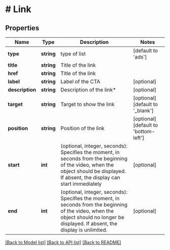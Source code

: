 # # Link

## Properties

Name | Type | Description | Notes
------------ | ------------- | ------------- | -------------
**type** | **string** | type of list | [default to 'ads']
**title** | **string** | Title of the link |
**href** | **string** | Title of the link |
**label** | **string** | Label of the CTA | [optional]
**description** | **string** | Description of the link* | [optional]
**target** | **string** | Target to show the link | [optional] [default to '_blank']
**position** | **string** | Position of the link | [optional] [default to 'bottom-left']
**start** | **int** | (optional, integer, seconds): Specifies the moment, in seconds from the beginning of the video, when the object should be displayed. If absent, the display can start immediately | [optional]
**end** | **int** | (optional, integer, seconds): Specifies the moment, in seconds from the beginning of the video, when the object should no longer be displayed. If absent, the display is unlimited. | [optional]

[[Back to Model list]](../../README.md#models) [[Back to API list]](../../README.md#endpoints) [[Back to README]](../../README.md)
